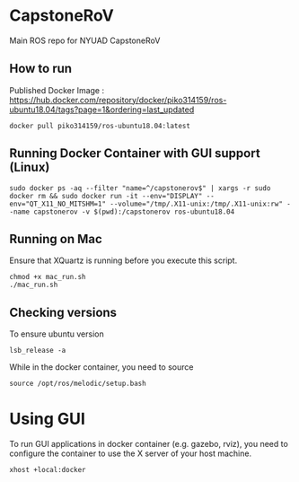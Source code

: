 # CapstoneRoV
 Main ROS repo for NYUAD CapstoneRoV

## How to run

Published Docker Image : https://hub.docker.com/repository/docker/piko314159/ros-ubuntu18.04/tags?page=1&ordering=last_updated

```
docker pull piko314159/ros-ubuntu18.04:latest
```

## Running Docker Container with GUI support (Linux)

```
sudo docker ps -aq --filter "name=^/capstonerov$" | xargs -r sudo docker rm && sudo docker run -it --env="DISPLAY" --env="QT_X11_NO_MITSHM=1" --volume="/tmp/.X11-unix:/tmp/.X11-unix:rw" --name capstonerov -v $(pwd):/capstonerov ros-ubuntu18.04
```

## Running on Mac

Ensure that XQuartz is running before you execute this script.

```
chmod +x mac_run.sh
./mac_run.sh
```


## Checking versions

To ensure ubuntu version
```
lsb_release -a
```

While in the docker container, you need to source
```
source /opt/ros/melodic/setup.bash
```

# Using GUI

To run GUI applications in docker container (e.g. gazebo, rviz), you need to configure the container to use the X server of your host machine.

```
xhost +local:docker
```